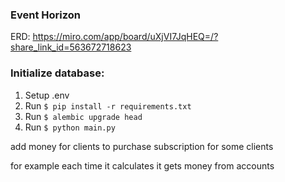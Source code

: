 ### Event Horizon

ERD:
https://miro.com/app/board/uXjVI7JqHEQ=/?share_link_id=563672718623

### Initialize database:

1. Setup .env
2. Run `$ pip install -r requirements.txt`
3. Run `$ alembic upgrade head`
4. Run `$ python main.py`

add money for clients to purchase subscription for some clients

for example each time it calculates it gets money from accounts
